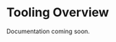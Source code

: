<!-- tldr ::: Overview of waymark tooling ecosystem and integrations -->
<!-- stub ::: Document pending completion -->
<!-- todo ::: @agent complete this document -->
# Tooling Overview

Documentation coming soon.